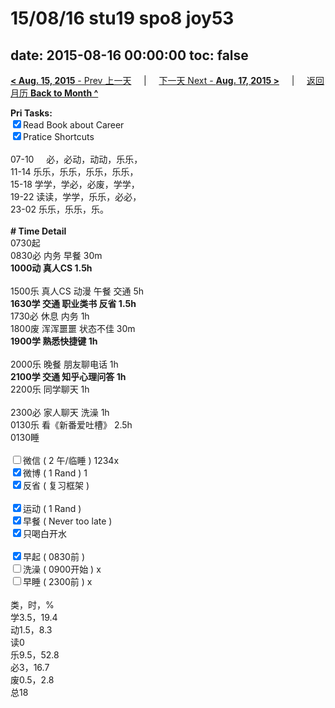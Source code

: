 # 15/08/16 stu19 spo8 joy53

date: 2015-08-16 00:00:00
toc: false
---
[**< Aug. 15, 2015** - Prev 上一天](/lifelogs/2015/08/d15.html) &nbsp; &nbsp; | &nbsp; &nbsp; [下一天 Next - **Aug. 17, 2015 >**](/lifelogs/2015/08/d17.html) &nbsp; &nbsp; |  &nbsp; &nbsp; [返回月历 **Back to Month ^**](/lifelogs/2015/08/index.html)
<br/><div><strong>Pri Tasks:</strong></div><div><input checked="true" type="checkbox"/>Read Book about Career</div><div><input checked="true" type="checkbox"/>Pratice Shortcuts<br/></div><div><br/></div><div>07-10     必，必动，动动，乐乐，</div><div>11-14 乐乐，乐乐，乐乐，乐乐，</div><div>15-18 学学，学必，必废，学学，</div><div>19-22 读读，学学，乐乐，必必，</div><div>23-02 乐乐，乐乐，乐。</div><div><br/></div><div><b># Time Detail</b></div><div>0730起</div><div>0830必 内务 早餐 30m</div><div><b>1000动 真人CS 1.5h</b></div><div><br/></div><div>1500乐 真人CS 动漫 午餐 交通 5h</div><div><b>1630学 交通 职业类书 反省 1.5h</b></div><div>1730必 休息 内务 1h</div><div>1800废 浑浑噩噩 状态不佳 30m</div><div><b>1900学 熟悉快捷键 1h</b></div><div><br/></div><div>2000乐 晚餐 朋友聊电话 1h</div><div><b>2100学 交通 知乎心理问答 1h</b></div><div>2200乐 同学聊天 1h</div><div><br/></div><div>2300必 家人聊天 洗澡 1h</div><div>0130乐 看《新番爱吐槽》 2.5h</div><div>0130睡</div><div><br/></div><div><input type="checkbox"/>微信 ( 2 午/临睡 ) 1234x</div><div><input checked="true" type="checkbox"/>微博 ( 1 Rand ) 1</div><div><input checked="true" type="checkbox"/>反省 ( 复习框架 ) </div><div><br/></div><div><div><input checked="true" type="checkbox"/>运动 ( 1 Rand ) </div><div><input checked="true" type="checkbox"/>早餐 ( Never too late ) </div></div><div><input checked="true" type="checkbox"/>只喝白开水 </div><div><br/></div><div><input checked="true" type="checkbox"/>早起 ( 0830前 ) </div><div><input type="checkbox"/>洗澡 ( 0900开始 ) x<br/></div><div><input type="checkbox"/>早睡 ( 2300前 ) x</div><div><br clear="none"/></div><div>类，时，%<br clear="none"/>学3.5，19.4<br clear="none"/>动1.5，8.3<br clear="none"/>读0<br clear="none"/>乐9.5，52.8<br clear="none"/>必3，16.7<br clear="none"/>废0.5，2.8<br clear="none"/>总18</div>
